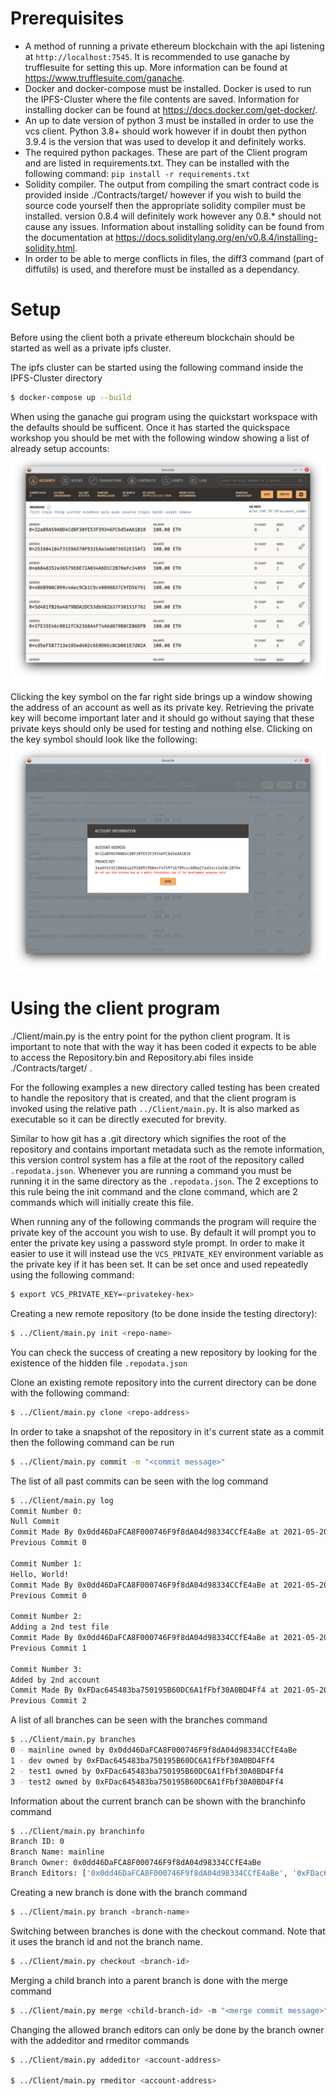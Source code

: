 # Prerequisites

+ A method of running a private ethereum blockchain with the api listening at `http://localhost:7545`. It is recommended to use ganache by trufflesuite for setting this up. More information can be found at https://www.trufflesuite.com/ganache.
+ Docker and docker-compose must be installed. Docker is used to run the IPFS-Cluster where the file contents are saved. Information for installing docker can be found at https://docs.docker.com/get-docker/.
+ An up to date version of python 3 must be installed in order to use the vcs client. Python 3.8+ should work however if in doubt then python 3.9.4 is the version that was used to develop it and definitely works.
+ The required python packages. These are part of the Client program and are listed in requirements.txt. They can be installed with the following command: `pip install -r requirements.txt`
+ Solidity compiler. The output from compiling the smart contract code is provided inside ./Contracts/target/ however if you wish to build the source code yourself then the appropriate solidity compiler must be installed. version 0.8.4 will definitely work however any 0.8.* should not cause any issues. Information about installing solidity can be found from the documentation at https://docs.soliditylang.org/en/v0.8.4/installing-solidity.html.
+ In order to be able to merge conflicts in files, the diff3 command (part of diffutils) is used, and therefore must be installed as a dependancy.

# Setup

Before using the client both a private ethereum blockchain should be started as well as a private ipfs cluster.

The ipfs cluster can be started using the following command inside the IPFS-Cluster directory  
```bash
$ docker-compose up --build
```

When using the ganache gui program using the quickstart workspace with the defaults should be sufficent. Once it has started the quickspace workshop you should be met with the following window showing a list of already setup accounts: ![Ganache Quickstart](GanacheQuickstart.png)

Clicking the key symbol on the far right side brings up a window showing the address of an account as well as its private key. Retrieving the private key will become important later and it should go without saying that these private keys should only be used for testing and nothing else. Clicking on the key symbol should look like the following: ![Ganache Private Key](GanachePrivateKey.png)

# Using the client program

./Client/main.py is the entry point for the python client program. It is important to note that with the way it has been coded it expects to be able to access the Repository.bin and Repository.abi files inside ./Contracts/target/ .

For the following examples a new directory called testing has been created to handle the repository that is created, and that the client program is invoked using the relative path `../Client/main.py`. It is also marked as executable so it can be directly executed for brevity.

Similar to how git has a .git directory which signifies the root of the repository and contains important metadata such as the remote information, this version control system has a file at the root of the repository called `.repodata.json`. Whenever you are running a command you must be running it in the same directory as the `.repodata.json`. The 2 exceptions to this rule being the init command and the clone command, which are 2 commands which will initially create this file.

When running any of the following commands the program will require the private key of the account you wish to use. By default it will prompt you to enter the private key using a password style prompt. In order to make it easier to use it will instead use the `VCS_PRIVATE_KEY` environment variable as the private key if it has been set. It can be set once and used repeatedly using the following command:
```bash
$ export VCS_PRIVATE_KEY=<privatekey-hex>
```

Creating a new remote repository (to be done inside the testing directory):
```bash
$ ../Client/main.py init <repo-name>
```

You can check the success of creating a new repository by looking for the existence of the hidden file `.repodata.json`

Clone an existing remote repository into the current directory can be done with the following command:
```bash
$ ../Client/main.py clone <repo-address>
```

In order to take a snapshot of the repository in it's current state as a commit then the following command can be run
```bash
$ ../Client/main.py commit -m "<commit message>"
```

The list of all past commits can be seen with the log command
```bash
$ ../Client/main.py log
Commit Number 0:
Null Commit
Commit Made By 0x0dd46DaFCA8F000746F9f8dA04d98334CCfE4aBe at 2021-05-20 21:43:56
Previous Commit 0

Commit Number 1:
Hello, World!
Commit Made By 0x0dd46DaFCA8F000746F9f8dA04d98334CCfE4aBe at 2021-05-20 21:44:20
Previous Commit 0

Commit Number 2:
Adding a 2nd test file
Commit Made By 0x0dd46DaFCA8F000746F9f8dA04d98334CCfE4aBe at 2021-05-20 21:47:31
Previous Commit 1

Commit Number 3:
Added by 2nd account
Commit Made By 0xFDac645483ba750195B60DC6A1fFbf30A0BD4Ff4 at 2021-05-20 21:53:17
Previous Commit 2
```

A list of all branches can be seen with the branches command
```bash
$ ../Client/main.py branches
0 - mainline owned by 0x0dd46DaFCA8F000746F9f8dA04d98334CCfE4aBe
1 - dev owned by 0xFDac645483ba750195B60DC6A1fFbf30A0BD4Ff4
2 - test1 owned by 0xFDac645483ba750195B60DC6A1fFbf30A0BD4Ff4
3 - test2 owned by 0xFDac645483ba750195B60DC6A1fFbf30A0BD4Ff4
```

Information about the current branch can be shown with the branchinfo command
```bash
$ ../Client/main.py branchinfo
Branch ID: 0
Branch Name: mainline
Branch Owner: 0x0dd46DaFCA8F000746F9f8dA04d98334CCfE4aBe
Branch Editors: ['0x0dd46DaFCA8F000746F9f8dA04d98334CCfE4aBe', '0xFDac645483ba750195B60DC6A1fFbf30A0BD4Ff4']
```

Creating a new branch is done with the branch command
```bash
$ ../Client/main.py branch <branch-name>
```

Switching between branches is done with the checkout command. Note that it uses the branch id and not the branch name.
```bash
$ ../Client/main.py checkout <branch-id>
```

Merging a child branch into a parent branch is done with the merge command
```bash
$ ../Client/main.py merge <child-branch-id> -m "<merge commit message>"
```

Changing the allowed branch editors can only be done by the branch owner with the addeditor and rmeditor commands
```bash
$ ../Client/main.py addeditor <account-address>

$ ../Client/main.py rmeditor <account-address>
```

